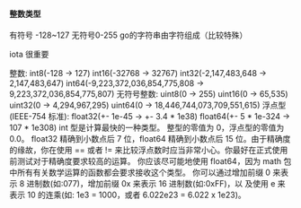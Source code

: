 #### 整数类型
有符号 -128~127 无符号0-255
go的字符串由字符组成（比较特殊）


iota 很重要


整数:
int8(-128 -> 127)
int16(-32768 -> 32767)
int32(-2,147,483,648 -> 2,147,483,647) int64(-9,223,372,036,854,775,808 -> 9,223,372,036,854,775,807)
无符号整数:
uint8(0 -> 255)
uint16(0 -> 65,535)
uint32(0 -> 4,294,967,295)
uint64(0 -> 18,446,744,073,709,551,615)
浮点型(IEEE-754 标准):
float32(+- 1e-45 -> +- 3.4 * 1e38) float64(+- 5 * 1e-324 -> 107 * 1e308)
int 型是计算最快的一种类型。
整型的零值为 0，浮点型的零值为 0.0。
float32 精确到小数点后 7 位，float64 精确到小数点后 15 位。由于精确度的缘故，你在使用 == 或者 != 来比较浮点数时应当非常小心。你最好在正式使用前测试对于精确度要求较高的运算。
你应该尽可能地使用 float64，因为 math 包中所有有关数学运算的函数都会要求接收这个类型。
你可以通过增加前缀 0 来表示 8 进制数(如:077)，增加前缀 0x 来表示 16 进制数(如:0xFF)，以 及使用 e 来表示 10 的连乘(如: 1e3 = 1000，或者 6.022e23 = 6.022 x 1e23)。